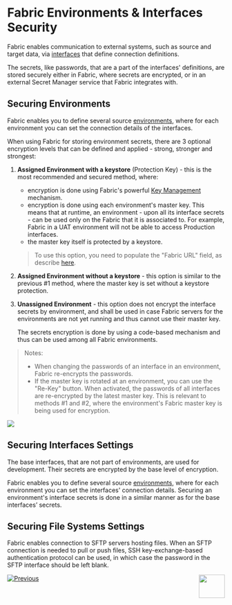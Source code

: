 # **Fabric Environments & Interfaces Security** 

Fabric enables communication to external systems, such as source and target data, via [interfaces]("/articles/05_DB_interfaces/01_interfaces_overview.md") that define connection definitions.

The secrets, like passwords, that are a part of the interfaces' definitions, are stored securely either in Fabric, where secrets are encrypted, or in an external Secret Manager service that Fabric integrates with.

<studio>

## Securing Environments

Fabric enables you to define several source [environments](/articles/25_environments/01_environments_overview.md), where for each environment you can set the connection details of the interfaces.

When using Fabric for storing environment secrets, there are 3 optional encryption levels that can be defined and applied - strong, stronger and strongest:

1. **Assigned Environment with a keystore** (Protection Key) - this is the most recommended and secured method, where:

   * encryption is done using Fabric's powerful [Key Management](/articles//26_fabric_security/02_fabric_entities_design.md#key-management) mechanism.
   * encryption is done using each environment's master key. This means that at runtime, an environment - upon all its interface secrets - can be used only on the Fabric that it is associated to. For example, Fabric in a UAT environment will not be able to access Production interfaces.
   * the master key itself is protected by a keystore.

   >  To use this option, you need to populate the "Fabric URL" field, as describe [here](/articles/25_environments/02_create_new_environment.md).

2. **Assigned Environment without a keystore** - this option is similar to the previous #1 method, where the master key is set without a keystore protection.

3. **Unassigned Environment** - this option does not encrypt the interface secrets by environment, and shall be used in case Fabric servers for the environments are not yet running and thus cannot use their master key. 

   The secrets encryption is done by using a code-based mechanism and thus can be used among all Fabric environments. 



> Notes:
>
> * When changing the passwords of an interface in an environment, Fabric re-encrypts the passwords.
> * If the master key is rotated at an environment, you can use the "Re-Key" button. When activated, the passwords of all interfaces are re-encrypted by the latest master key. This is relevant to methods #1 and #2, where the environment's Fabric master key is being used for encryption.

   <img src="images/06_fabric_envEncryption.PNG">



## Securing Interfaces Settings

The base interfaces, that are not part of environments, are used for development. Their secrets are encrypted by the base level of encryption.

</studio>

<web>

Fabric enables you to define several source [environments](/articles/25_environments/01_environments_overview.md), where for each environment you can set the interfaces' connection details. Securing an environment's interface secrets is done in a similar manner as for the base interfaces’ secrets.

</web>



## Securing File Systems Settings

Fabric enables connection to SFTP servers hosting files.
When an SFTP connection is needed to pull or push files, SSH key-exchange-based authentication protocol can be used, in which case the password in the SFTP interface should be left blank.  

[![Previous](/articles/images/Previous.png)](/articles/26_fabric_security/03_fabric_LUI_encryption.md)[<img align="right" width="60" height="54" src="/articles/images/Next.png">](/articles/26_fabric_security/04a_secret_manager.md)
